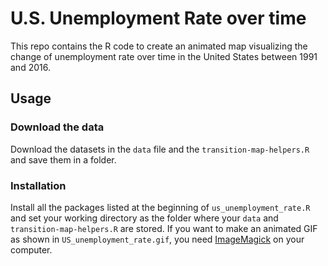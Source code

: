 # U.S. Unemployment Rate over time

This repo contains the R code to create an animated map visualizing the change of unemployment rate over time in the United States between 1991 and 2016.

## Usage

### Download the data

Download the datasets in the `data` file and the `transition-map-helpers.R` and save them in a folder.

### Installation

Install all the packages listed at the beginning of `us_unemployment_rate.R` and set your working directory as the folder where your `data` and `transition-map-helpers.R` are stored. If you want to make an animated GIF as shown in `US_unemployment_rate.gif`, you need [ImageMagick](http://www.imagemagick.org/script/index.php) on your computer.

